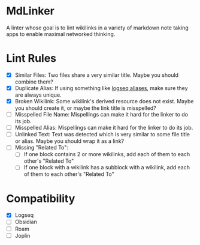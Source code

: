 # MdLinker

A linter whose goal is to lint wikilinks in a variety of markdown note taking apps to enable maximal networked thinking.

# Lint Rules

- [X] Similar Files: Two files share a very similar title. Maybe you should combine them?
- [X] Duplicate Alias: If using something like [logseq aliases](https://unofficial-logseq-docs.gitbook.io/unofficial-logseq-docs/beginner-to-advance-features/aliases), make sure they are always unique.
- [X] Broken Wikilink: Some wikilink's derived resource does not exist. Maybe you should create it, or maybe the link title is misspelled?
- [ ] Misspelled File Name: Mispellings can make it hard for the linker to do its job.
- [ ] Misspelled Alias: Mispellings can make it hard for the linker to do its job.
- [ ] Unlinked Text: Text was detected which is very similar to some file title or alias. Maybe you should wrap it as a link?
- [ ] Missing "Related To":
  - [ ] If one block contains 2 or more wikilinks, add each of them to each other's "Related To"
  - [ ] If one block with a wikilink has a subblock with a wikilink, add each of them to each other's "Related To"

# Compatibility

- [X] Logseq
- [ ] Obsidian
- [ ] Roam
- [ ] Joplin
